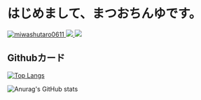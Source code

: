 # はじめまして、まつおちんゆです。
[ ![miwashutaro0611](https://komarev.com/ghpvc/?username=matsuochinyu)
](https://github.com/matsuochinyu/matsuochinyu/)
[![](https://img.shields.io/twitter/follow/jackmiwamiwa?label=Twitter&logo=twitter&style=flat)
](http://twitter.com/raito__0119)
[![](https://img.shields.io/github/followers/miwashutaro0611?label=follow&logo=github&style=flat)
](https://github.com/matsuochinyu)
## Githubカード

[![Top Langs](https://github-readme-stats.vercel.app/api/top-langs/?username=matsuochinyu&langs_count=8)](https://github.com/anuraghazra/github-readme-stats)

![Anurag's GitHub stats](https://github-readme-stats.vercel.app/api?username=matsuochinyu&show_icons=true&theme=merko)
